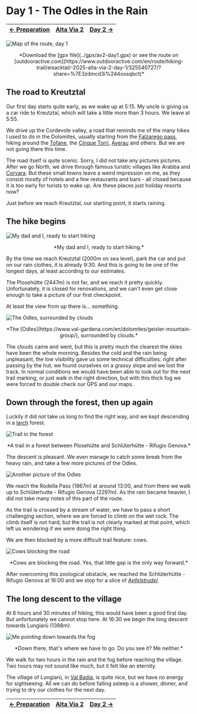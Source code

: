 # Day 1 - The Odles in the Rain

|[← Preparation](../preparation)|[Alta Via 2](../)|[Day 2 →](../day2)|
|:-|:-:|-:|

![Map of the route, day 1](../img/20-0000-map.png)
<p align="center">
*Download the [gpx file](../gpx/av2-day1.gpx) or see the route on
[outdooractive.com](https://www.outdooractive.com/en/route/hiking-trail/eisacktal/-2025-alta-via-2-day-1/325540727/?share=%7E3zdmcd3i%244ossqbct)*
</p>

## The road to Kreutztal

Our first day starts quite early, as we wake up at 5:15. My uncle is
giving us a car ride to Kreutztal, which will take a little more than
3 hours. We leave at 5:55.

We drive up the Cordevole valley, a road that reminds me of the
many hikes I used to do in the Dolomites, usually starting from the
[Falzarego pass](https://en.wikipedia.org/wiki/Falzarego_Pass),
hiking around the [Tofane](https://en.wikipedia.org/wiki/Tofane),
the [Cinque Torri](https://en.wikipedia.org/wiki/Cinque_Torri),
[Averau](https://en.wikipedia.org/wiki/Averau) and others.
But we are not going there this time.

The road itself is quite scenic.  Sorry, I did not
take any pictures pictures.  After we go North, we
drive through famous turistic villages like Arabba and
[Corvara](https://en.wikipedia.org/wiki/Corvara%2C_South_Tyrol).
But these small towns leave a weird impression on me, as they consist
mostly of hotels and a few restaurants and bars - all closed because
it is too early for turists to wake up. Are these places just holiday
resorts now?

Just before we reach Kreutztal, our starting point, it starts raining.

## The hike begins

![My dad and I, ready to start hiking](../img/20-0924-kreutztal.jpg)
<p align="center">*My dad and I, ready to start hiking.*</p>

By the time we reach Kreutztal (2000m on sea level), park the car and
put on our rain clothes, it is already 9:30. And this is going to be
one of the longest days, at least according to our estimates.

The Plosehütte (2447m) is not far, and we reach it pretty
quickly. Unfortunately, it is closed for renovations, and we can't even
get close enough to take a picture of our first checkpoint.

At least the view from up there is... something.

![The Odles, surrounded by clouds](../img/20-1033-odles-clouds.jpg)
<p align="center">*The
[Odles](https://www.val-gardena.com/en/dolomites/geisler-mountain-group/),
surrounded by clouds.*</p>

The clouds came and went, but this is pretty much the clearest the
skies have been the whole morning. Besides the cold and the rain being
unpleasant, the low visibility gave us some technical difficulties: right
after passing by the hut, we found ourselves on a grassy slope and we
lost the track. In normal conditions we would have been able to look
out for the next trail marking, or just walk in the right direction, but
with this thick fog we were forced to double check our GPS and our maps.

## Down through the forest, then up again

Luckily it did not take us long to find the right way, and we kept descending
in a [larch](https://en.wikipedia.org/wiki/Larch) forest.

![Trail in the forest](../img/20-1150-forest.jpg)
<p align="center">*A trail in a forest between Plosehütte and
Schlüterhütte - Rifugio Genova.*</p>

The descent is pleasant. We even manage to catch some break from the
heavy rain, and take a few more pictures of the Odles.

![Another picture of the Odles](../img/20-1211-odles.jpg)

We reach the Rodella Pass (1867m) at around 13:00, and from there we
walk up to Schlüterhutte - Rifugio Genova (2297m). As the rain became
heavier, I did not take many notes of this part of the route.

As the trail is crossed by a stream of water, we have to pass a short
challenging section, where we are forced to climb on the wet rock.
The climb itself is not hard, but the trail is not clearly marked
at that point, which left us wondering if we were doing the right thing.

We are then blocked by a more difficult trail feature: cows.

![Cows blocking the road](../img/20-1324-cows.jpg)
<p align="center">
*Cows are blocking the road. Yes, that little gap is the only way forward.*
</p>

After overcoming this zoological obstacle, we reached the
Schlüterhütte - Rifugio Genova at 16:00 and we stop for a slice of
[*Apfelstrudel*](https://en.wikipedia.org/wiki/Apple_strudel).

## The long descent to the village

At 6 hours and 30 minutes of hiking, this would have been a good
first day.  But unfortunately we cannot stop here. At 16:30 we begin
the long descent towards Lungiarü (1398m).

![Me pointing down towards the fog](../img/20-1703-descent.jpg)
<p align="center">
*Down there, that's where we have to go. Do you see it? Me neither.*
</p>

We walk for two hours in the rain and the fog before reaching the
village. Two hours may not sound like much, but it felt like an
eternity.

The village of Lungiarü, in
[Val Badia](https://en.wikipedia.org/wiki/Val_Badia), is quite nice, but
we have no energy for sightseeing. All we can do before falling asleep
is a shower, dinner, and trying to dry our clothes for the next day.

|[← Preparation](../preparation)|[Alta Via 2](../)|[Day 2 →](../day2)|
|:-|:-:|-:|
